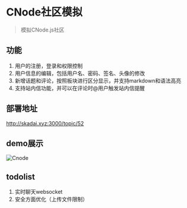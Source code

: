 ﻿# CNode社区模拟
> 模拟CNode.js社区
## 功能
1. 用户的注册，登录和权限控制
2. 用户信息的编辑，包括用户名、密码、签名、头像的修改
3. 新增话题和评论，按照板块进行区分显示，并支持markdown和语法高亮
4. 支持站内信功能，并可以在评论时@用户触发站内信提醒

## 部署地址 
http://skadai.xyz:3000/topic/52

## demo展示
![Cnode](https://github.com/skadai/markdownphoto/blob/ad9ec324e3b0991278cf58d1a2d4202d0303f963/%E6%8A%80%E6%9C%AF%E8%B5%84%E6%96%99/Cnode.gif?raw=true)


## todolist
1. 实时聊天websocket
2. 安全方面优化（上传文件限制）
 
